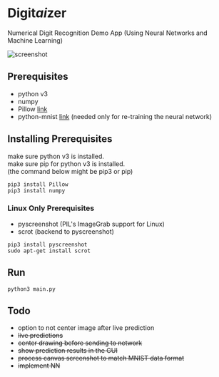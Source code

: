 # Digit*ai*zer
Numerical Digit Recognition Demo App (Using Neural Networks and Machine Learning)

![screenshot](https://i.imgur.com/CQfMm5p.png "Digitaizer 1.0")

## Prerequisites

* python v3
* numpy
* Pillow [link](https://github.com/python-pillow/Pillow)
* python-mnist [link](https://github.com/sorki/python-mnist) (needed only for re-training the neural network)

## Installing Prerequisites
make sure python v3 is installed.  
make sure pip for python v3 is installed.  
(the command below might be pip3 or pip)
```
pip3 install Pillow
pip3 install numpy
```
### Linux Only Prerequisites
* pyscreenshot (PIL's ImageGrab support for Linux)
* scrot (backend to pyscreenshot)
```
pip3 install pyscreenshot
sudo apt-get install scrot
```

## Run
```
python3 main.py
```

## Todo
* option to not center image after live prediction
* ~~live predictions~~
* ~~center drawing before sending to network~~
* ~~show prediction results in the GUI~~
* ~~process canvas screenshot to match MNIST data format~~
* ~~implement NN~~
